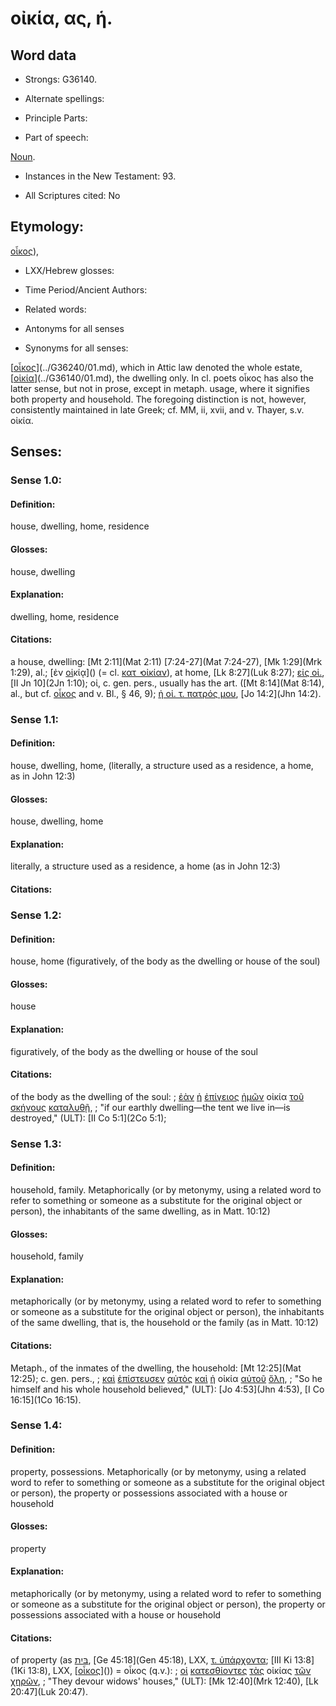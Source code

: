 # οἰκία, ας, ἡ.

<!-- Status: S2=NeedsReview -->
<!-- Lexica used for edits: BDAG, FFM, LN, A-S -->

## Word data

* Strongs: G36140.

* Alternate spellings:



* Principle Parts: 


* Part of speech: 

[Noun](http://ugg.readthedocs.io/en/latest/noun.html).

* Instances in the New Testament: 93.

* All Scriptures cited: No

## Etymology: 

[οἶκος]()),

* LXX/Hebrew glosses: 


* Time Period/Ancient Authors: 


* Related words: 

* Antonyms for all senses

* Synonyms for all senses: 

 [[οἶκος]()](../G36240/01.md), which in Attic law denoted the whole estate, [[οἰκία]()](../G36140/01.md), the dwelling only. In cl. poets οἶκος has also the latter sense, but not in prose, except in metaph. usage, where it signifies both property and household. The foregoing distinction is not, however, consistently maintained in late Greek; cf. MM, ii, xvii, and v. Thayer, s.v. οἰκία.

## Senses: 


### Sense  1.0: 

#### Definition: 

house, dwelling, home, residence

#### Glosses: 

house, dwelling

#### Explanation: 

dwelling, home, residence

#### Citations: 

a house, dwelling: [Mt 2:11](Mat 2:11) [7:24-27](Mat 7:24-27), [Mk 1:29](Mrk 1:29), al.; [ἐν [οἰ]()κίᾳ]() (= cl. [κατ ̓ οἰκίαν]()), at home, [Lk 8:27](Luk 8:27); [εἰς οἰ.](), [II Jn 10](2Jn 1:10); οἰ, c. gen. pers., usually has the art. ([Mt 8:14](Mat 8:14), al., but cf. [οἶκος]() and v. Bl., § 46, 9); [ἡ οἰ. τ. πατρός μου](), [Jo 14:2](Jhn 14:2). 

### Sense  1.1: 

#### Definition: 

house, dwelling, home, (literally, a structure used as a residence, a home, as in John 12:3)

#### Glosses:

house, dwelling, home

#### Explanation:

literally, a structure used as a residence, a home (as in John 12:3)

#### Citations: 


### Sense  1.2: 

#### Definition: 

house, home (figuratively, of the body as the dwelling or house of the soul)

#### Glosses:

house

#### Explanation:

figuratively, of the body as the dwelling or house of the soul

#### Citations:

of the body as the dwelling of the soul: 
; [ἐὰν](../G14370/01.md) [ἡ](../G35880/01.md) [ἐπίγειος](../G19190/01.md) [ἡμῶν](../G14730/01.md) οἰκία [τοῦ](../G35880/01.md) [σκήνους](../G46360/01.md) [καταλυθῇ](../G26470/01.md), 
; "if our earthly dwelling—the tent we live in—is destroyed," (ULT): 
[II Co 5:1](2Co 5:1);
 

### Sense  1.3: 

#### Definition: 

household, family.  Metaphorically (or by metonymy, using a related word to refer to something or someone as a substitute for the original object or person), the inhabitants of the same dwelling, as in Matt. 10:12)

#### Glosses:

household, family

#### Explanation:

metaphorically (or by metonymy, using a related word to refer to something or someone as a substitute for the original object or person), the inhabitants of the same dwelling, that is, the household or the family (as in Matt. 10:12)

#### Citations: 

Metaph., of the inmates of the dwelling, the household: [Mt 12:25](Mat 12:25); c. gen. pers., 
; [καὶ](../G25320/01.md) [ἐπίστευσεν](../G41000/01.md) [αὐτὸς](../G08460/01.md) [καὶ](../G25320/01.md) [ἡ](../G35880/01.md) οἰκία [αὐτοῦ](../G08460/01.md) [ὅλη](../G36500/01.md), 
; "So he himself and his whole household believed," (ULT): 
[Jo 4:53](Jhn 4:53), [I Co 16:15](1Co 16:15).


### Sense  1.4: 

#### Definition: 

property, possessions.  Metaphorically (or by metonymy, using a related word to refer to something or someone as a substitute for the original object or person), the property or possessions associated with a house or household

#### Glosses: 

property

#### Explanation: 

metaphorically (or by metonymy, using a related word to refer to something or someone as a substitute for the original object or person), the property or possessions associated with a house or household

#### Citations: 

of property (as [בַּיִת](//en-uhl/H1004), [Ge 45:18](Gen 45:18), LXX, [τ. ὑπάρχοντα](); [III Ki 13:8](1Ki 13:8), LXX, [[οἶκος]()]()) = οἶκος (q.v.): 
; [οἱ](../G35880/01.md) [κατεσθίοντες](../G27190/01.md) [τὰς](../G35880/01.md) οἰκίας [τῶν](../G35880/01.md) [χηρῶν](../G55030/01.md), 
; "They devour widows' houses," (ULT): 
[Mk 12:40](Mrk 12:40), [Lk 20:47](Luk 20:47).